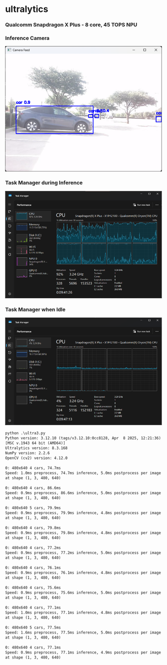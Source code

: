 # ultralytics
### Qualcomm Snapdragon X Plus - 8 core, 45 TOPS NPU

### Inference Camera
![](images/Screenshot%202025-07-21%20092053.png)

### Task Manager during Inference
![](images/Screenshot%202025-07-21%20092111.png)

### Task Manager when Idle
![](images/Screenshot%202025-07-21%20092658.png)

```
python .\ultra3.py
Python version: 3.12.10 (tags/v3.12.10:0cc8128, Apr  8 2025, 12:21:36) [MSC v.1943 64 bit (AMD64)]
Ultralytics version: 8.3.168
NumPy version: 2.2.6
OpenCV (cv2) version: 4.12.0

0: 480x640 4 cars, 74.7ms
Speed: 1.0ms preprocess, 74.7ms inference, 5.0ms postprocess per image at shape (1, 3, 480, 640)

0: 480x640 4 cars, 86.6ms
Speed: 0.9ms preprocess, 86.6ms inference, 5.0ms postprocess per image at shape (1, 3, 480, 640)

0: 480x640 5 cars, 79.9ms
Speed: 0.9ms preprocess, 79.9ms inference, 4.8ms postprocess per image at shape (1, 3, 480, 640)

0: 480x640 4 cars, 79.8ms
Speed: 0.9ms preprocess, 79.8ms inference, 4.8ms postprocess per image at shape (1, 3, 480, 640)

0: 480x640 4 cars, 77.2ms
Speed: 0.9ms preprocess, 77.2ms inference, 5.0ms postprocess per image at shape (1, 3, 480, 640)

0: 480x640 4 cars, 76.1ms
Speed: 0.9ms preprocess, 76.1ms inference, 4.8ms postprocess per image at shape (1, 3, 480, 640)

0: 480x640 4 cars, 75.6ms
Speed: 0.9ms preprocess, 75.6ms inference, 5.0ms postprocess per image at shape (1, 3, 480, 640)

0: 480x640 4 cars, 77.1ms
Speed: 1.0ms preprocess, 77.1ms inference, 4.8ms postprocess per image at shape (1, 3, 480, 640)

0: 480x640 5 cars, 77.5ms
Speed: 1.6ms preprocess, 77.5ms inference, 5.0ms postprocess per image at shape (1, 3, 480, 640)

0: 480x640 4 cars, 77.1ms
Speed: 0.9ms preprocess, 77.1ms inference, 4.9ms postprocess per image at shape (1, 3, 480, 640)
```
